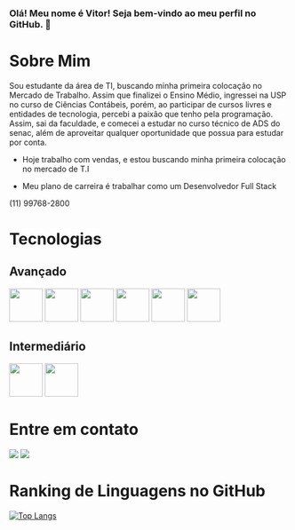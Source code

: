 <head>
  <link rel="stylesheet" href="https://cdnjs.cloudflare.com/ajax/libs/font-awesome/6.5.2/css/all.min.css" integrity="sha512-SnH5WK+bZxgPHs44uWIX+LLJAJ9/2PkPKZ5QiAj6Ta86w+fsb2TkcmfRyVX3pBnMFcV7oQPJkl9QevSCWr3W6A==" crossorigin="anonymous" referrerpolicy="no-referrer" />
</head>

### Olá! Meu nome é Vitor! Seja bem-vindo ao meu perfil no GitHub. 👋
  <h1>Sobre Mim</h1> 
  Sou estudante da área de TI, buscando
  minha primeira colocação no Mercado de
  Trabalho. Assim que finalizei o Ensino Médio,
  ingressei na USP no curso de Ciências
  Contábeis, porém, ao participar de cursos
  livres e entidades de tecnologia, percebi a
  paixão que tenho pela programação. Assim,
  sai da faculdade, e comecei a estudar no
  curso técnico de ADS do senac, além de
  aproveitar qualquer oportunidade que
  possua para estudar por conta.
  
- Hoje trabalho com vendas, e estou buscando minha primeira colocação no mercado de T.I

- Meu plano de carreira é trabalhar como um Desenvolvedor Full Stack
<div width="60px">
  <i class="fa-brands fa-whatsapp"></i> (11) 99768-2800
</div>


 <h1>Tecnologias</h1>
 <h2>Avançado</h2>
 <div  display="flex" gap="20px">
   <img src="https://cdn.jsdelivr.net/gh/devicons/devicon@latest/icons/html5/html5-original-wordmark.svg" width="60px" height="60px" /> 
   <img src="https://cdn.jsdelivr.net/gh/devicons/devicon@latest/icons/css3/css3-original-wordmark.svg" width="60px" height="60px"/> 
   <img src="https://cdn.jsdelivr.net/gh/devicons/devicon@latest/icons/javascript/javascript-original.svg" width="60px" height="60px" />
   <img src="https://cdn.jsdelivr.net/gh/devicons/devicon@latest/icons/git/git-original.svg" width="60px" height="60px"/>
   <img src="https://cdn.jsdelivr.net/gh/devicons/devicon@latest/icons/github/github-original-wordmark.svg" width="60px" height="60px" />
    <img src="https://cdn.jsdelivr.net/gh/devicons/devicon@latest/icons/mysql/mysql-original-wordmark.svg" width="60px" height="60px"/>      
  </div>
 <h2>Intermediário</h2>
 <div display="flex" gap="20px">
   <img src="https://cdn.jsdelivr.net/gh/devicons/devicon@latest/icons/java/java-original-wordmark.svg" width="60px" height="60px" />
   <img src="https://cdn.jsdelivr.net/gh/devicons/devicon@latest/icons/nodejs/nodejs-original-wordmark.svg" width="60px" height="60px" />   
 </div>
 <h1>Entre em contato</h1>
 <a href = "mailto: vitorratollasoares@gmail.com"><img loading="lazy" src="https://img.shields.io/badge/Gmail-D14836?style=for-the-badge&logo=gmail&logoColor=white" target="_blank"></a>
 <a href="https://instagram.com/ratollasoares_19" target="_blank"><img loading="lazy" src="https://img.shields.io/badge/-Instagram-%23E4405F?style=for-the-badge&logo=instagram&logoColor=white" target="_blank"></a>
 
 <h1>Ranking de Linguagens no GitHub</h1>     

 
[![Top Langs](https://github-readme-stats.vercel.app/api/top-langs/?username=VitorR-Soares&layout=donut)](https://github.com/VitorR-Soares/github-readme-stats)
